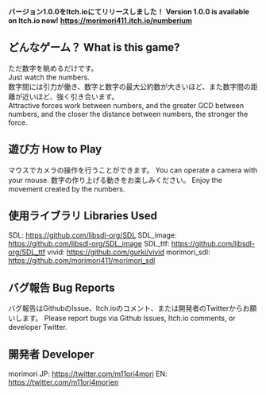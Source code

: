 **バージョン1.0.0をItch.ioにてリリースしました！**
**Version 1.0.0 is available on Itch.io now!**
**https://morimori411.itch.io/numberium**

## どんなゲーム？ What is this game?
ただ数字を眺めるだけです。  
Just watch the numbers.  
数字間には引力が働き、数字と数字の最大公約数が大きいほど、また数字間の距離が近いほど、強く引き合います。  
Attractive forces work between numbers, and the greater GCD between numbers, and the closer the distance between numbers, the stronger the force.

## 遊び方 How to Play
マウスでカメラの操作を行うことができます。
You can operate a camera with your mouse.
数字の作り上げる動きをお楽しみください。
Enjoy the movement created by the numbers.

## 使用ライブラリ Libraries Used
SDL: https://github.com/libsdl-org/SDL
SDL_image: https://github.com/libsdl-org/SDL_image
SDL_ttf: https://github.com/libsdl-org/SDL_ttf
vivid: https://github.com/gurki/vivid
morimori_sdl: https://github.com/morimori411/morimori_sdl

## バグ報告 Bug Reports
バグ報告はGithubのIssue、Itch.ioのコメント、または開発者のTwitterからお願いします。
Please report bugs via Github Issues, Itch.io comments, or developer Twitter.

## 開発者 Developer
morimori
JP: https://twitter.com/m11ori4mori
EN: https://twitter.com/m11ori4morien
